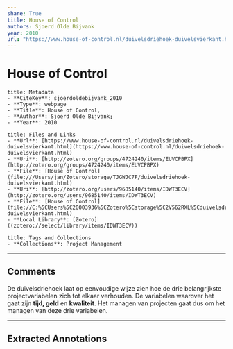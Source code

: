 ```yaml
---
share: True
title: House of Control
authors: Sjoerd Olde Bijvank
year: 2010
url: "https://www.house-of-control.nl/duivelsdriehoek-duivelsvierkant.html"
---
```

# House of Control

```ad-info
title: Metadata
- **CiteKey**: sjoerdoldebijvank_2010
- **Type**: webpage
- **Title**: House of Control, 
- **Author**: Sjoerd Olde Bijvank;  
- **Year**: 2010 
```

```ad-abstract
title: Files and Links
- **Url**: [https://www.house-of-control.nl/duivelsdriehoek-duivelsvierkant.html](https://www.house-of-control.nl/duivelsdriehoek-duivelsvierkant.html)
- **Uri**: [http://zotero.org/groups/4724240/items/EUVCPBPX](http://zotero.org/groups/4724240/items/EUVCPBPX)
- **File**: [House of Control](file:///Users/jan/Zotero/storage/TJGWJC7F/duivelsdriehoek-duivelsvierkant.html)
- **Uri**: [http://zotero.org/users/9685140/items/IDWT3ECV](http://zotero.org/users/9685140/items/IDWT3ECV)
- **File**: [House of Control](file://C:%5CUsers%5C20003936%5CZotero%5Cstorage%5C2V562RXL%5Cduivelsdriehoek-duivelsvierkant.html)
- **Local Library**: [Zotero]((zotero://select/library/items/IDWT3ECV))
```

```ad-note
title: Tags and Collections
- **Collections**: Project Management
```


----

## Comments
De duivelsdriehoek laat op eenvoudige wijze zien hoe de drie belangrijkste projectvariabelen zich tot elkaar verhouden. De variabelen waarover het gaat zijn **tijd, geld** en **kwaliteit**. Het managen van projecten gaat dus om het managen van deze drie variabelen.


----

## Extracted Annotations